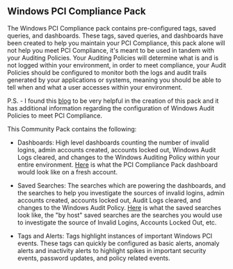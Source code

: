 Windows PCI Compliance Pack
-----------------------------

The Windows PCI Compliance pack contains pre-configured tags, saved queries, and dashboards. These tags, saved queries, and dashboards have been created to help you maintain your PCI Compliance, this pack alone will not help you meet PCI Compliance, it's meant to be used in tandem with your Auditing Policies. Your Auditing Policies will determine what is and is not logged within your environment, in order to meet compliance, your Audit Policies should be configured to monitor both the logs and audit trails generated by your applications or systems, meaning you should be able to tell when and what a user accesses within your environment.

P.S. - I found this [blog](http://blog.jakeeliasz.com/2014/04/03/part-1-audit-trails-in-pci-dss-v3-0-logging-in-windows/ "blog") to be very helpful in the creation of this pack and it has additional information regarding the configuration of Windows Audit Policies to meet PCI Compliance.

This Community Pack contains the following:

* Dashboards: High level dashboards counting the number of invalid logins, admin accounts created, accounts locked out, Windows Audit Logs cleared, and changes to the Windows Auditing Policy within your entire environment. [Here](https://blog.logentries.com/wp-content/uploads/2016/03/WIN-PCI-Dashboard.png "Here") is what the PCI Compliance Pack dashboard would look like on a fresh account.

* Saved Searches: The searches which are powering the dashboards, and the searches to help you investigate the sources of invalid logins, admin accounts created, accounts locked out, Audit Logs cleared, and changes to the Windows Audit Policy. [Here](http://take.ms/1NP9k "Here") is what the saved searches look like, the "by host" saved searches are the searches you would use to investigate the source of Invalid Logins, Accounts Locked Out, etc.

* Tags and Alerts: Tags highlight instances of important Windows PCI events. These tags can quickly be configured as basic alerts, anomaly alerts and inactivity alerts to highlight spikes in important security events, password updates, and policy related events.
